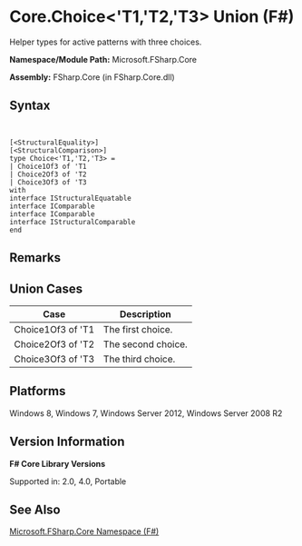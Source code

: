 # Core.Choice<'T1,'T2,'T3> Union (F#)

Helper types for active patterns with three choices.

**Namespace/Module Path:** Microsoft.FSharp.Core

**Assembly:** FSharp.Core (in FSharp.Core.dll)


## Syntax


```


[<StructuralEquality>]
[<StructuralComparison>]
type Choice<'T1,'T2,'T3> =
| Choice1Of3 of 'T1
| Choice2Of3 of 'T2
| Choice3Of3 of 'T3
with
interface IStructuralEquatable
interface IComparable
interface IComparable
interface IStructuralComparable
end

```



## Remarks

## Union Cases


|Case|Description|
|----|-----------|
|Choice1Of3 of 'T1|The first choice.|
|Choice2Of3 of 'T2|The second choice.|
|Choice3Of3 of 'T3|The third choice.|

## Platforms
Windows 8, Windows 7, Windows Server 2012, Windows Server 2008 R2


## Version Information
**F# Core Library Versions**

Supported in: 2.0, 4.0, Portable




## See Also
[Microsoft.FSharp.Core Namespace &#40;F&#35;&#41;](Microsoft.FSharp.Core-Namespace-%28FSharp%29.md)


